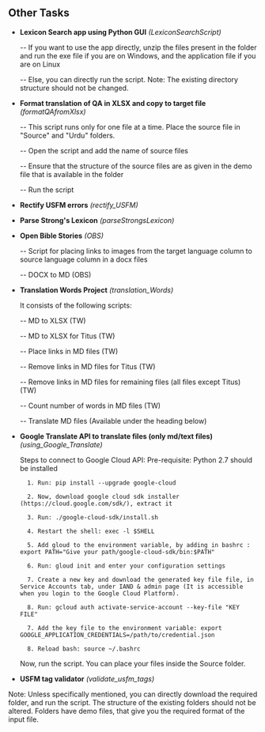 ## Other Tasks
- __Lexicon Search app using Python GUI__ _(LexiconSearchScript)_
	
	-- If you want to use the app directly, unzip the files present in the folder and run the exe file if you are on Windows, and the application file if you are on Linux

	-- Else, you can directly run the script. Note: The existing directory structure should not be changed.

- __Format translation of QA in XLSX and copy to target file__ _(formatQAfromXlsx)_

	-- This script runs only for one file at a time. Place the source file in "Source" and "Urdu" folders. 

	-- Open the script and add the name of source files

	-- Ensure that the structure of the source files are as given in the demo file that is available in the folder

	-- Run the script
- __Rectify USFM errors__ _(rectify_USFM)_
- __Parse Strong's Lexicon__ _(parseStrongsLexicon)_ 
- __Open Bible Stories__ _(OBS)_

   -- Script for placing links to images from the target language column to source language column in a docx files

   -- DOCX to MD (OBS)

- __Translation Words Project__ _(translation_Words)_

   It consists of the following scripts:

   --	MD to XLSX (TW)

   --	MD to XLSX for Titus (TW)

   --	Place links in MD files (TW)

   -- 	Remove links in MD files for Titus (TW)

   --	Remove links in MD files for remaining files (all files except Titus) (TW)

   --	Count number of words in MD files (TW)

   --	Translate MD files (Available under the heading below)

- __Google Translate API to translate files (only md/text files)__ _(using_Google_Translate)_
		
   Steps to connect to Google Cloud API: Pre-requisite: Python 2.7 should be installed

		1. Run: pip install --upgrade google-cloud

		2. Now, download google cloud sdk installer (https://cloud.google.com/sdk/), extract it

		3. Run: ./google-cloud-sdk/install.sh

		4. Restart the shell: exec -l $SHELL

		5. Add gloud to the environment variable, by adding in bashrc : export PATH="Give your path/google-cloud-sdk/bin:$PATH"

		6. Run: gloud init and enter your configuration settings

		7. Create a new key and download the generated key file file, in Service Accounts tab, under IAND & admin page (It is accessible when you login to the Google Cloud Platform).

		8. Run: gcloud auth activate-service-account --key-file "KEY FILE"

		7. Add the key file to the environment variable: export GOOGLE_APPLICATION_CREDENTIALS=/path/to/credential.json

		8. Reload bash: source ~/.bashrc

   Now, run the script. You can place your files inside the Source folder.

- __USFM tag validator__ _(validate_usfm_tags)_

Note: Unless specifically mentioned, you can directly download the required folder, and run the script. The structure of the existing folders should not be altered. Folders have demo files, that give you the required format of the input file.